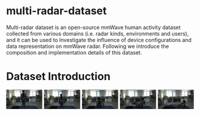 # multi-radar-dataset

Multi-radar dataset is an open-source mmWave human activity dataset collected from various domains (i.e. radar kinds, environments and users), and it can be used to Investigate the influence of device configurations and data
representation on mmWave radar. Following we introduce the composition and implementation details of this dataset.

# Dataset Introduction

![Action of Liedownup](/liedown_camera.jpg)


